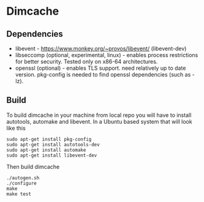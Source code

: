 # Dimcache

## Dependencies

* libevent - https://www.monkey.org/~provos/libevent/ (libevent-dev)
* libseccomp (optional, experimental, linux) - enables process restrictions for
  better security. Tested only on x86-64 architectures.
* openssl (optional) - enables TLS support. need relatively up to date
  version. pkg-config is needed to find openssl dependencies (such as -lz).

## Build

To build dimcache in your machine from local repo you will have to install autotools, automake and libevent. In a Ubuntu based system that will look like this

```
sudo apt-get install pkg-config
sudo apt-get install autotools-dev
sudo apt-get install automake
sudo apt-get install libevent-dev
```

Then build dimcache

```
./autogen.sh
./configure
make
make test
```
